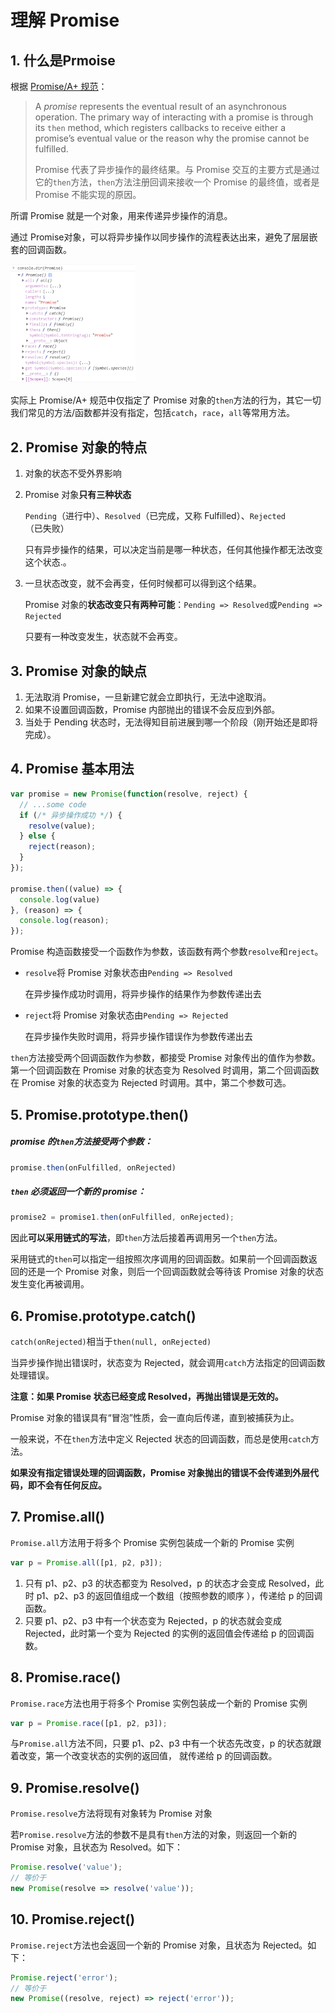# 理解 Promise

## 1. 什么是Prmoise

根据 [Promise/A+ 规范](https://promisesaplus.com/)：

> A *promise* represents the eventual result of an asynchronous operation. The primary way of interacting with a promise is through its `then` method, which registers callbacks to receive either a promise’s eventual value or the reason why the promise cannot be fulfilled. 
>
> Promise 代表了异步操作的最终结果。与 Promise 交互的主要方式是通过它的`then`方法，`then`方法注册回调来接收一个 Promise 的最终值，或者是 Promise 不能实现的原因。 

所谓 Promise 就是一个对象，用来传递异步操作的消息。

通过 Promise对象，可以将异步操作以同步操作的流程表达出来，避免了层层嵌套的回调函数。

<img width="200" src="https://github.com/LuanMingyang/Blog/blob/master/images/promise.png" alt="Promise"/>

实际上 Promise/A+ 规范中仅指定了 Promise 对象的`then`方法的行为，其它一切我们常见的方法/函数都并没有指定，包括`catch`，`race`，`all`等常用方法。 

## 2. Promise 对象的特点

1. 对象的状态不受外界影响

2. Promise 对象**只有三种状态**

   `Pending`（进行中）、`Resolved`（已完成，又称 Fulfilled）、`Rejected`（已失败）

   只有异步操作的结果，可以决定当前是哪一种状态，任何其他操作都无法改变这个状态.。

3. 一旦状态改变，就不会再变，任何时候都可以得到这个结果。

   Promise 对象的**状态改变只有两种可能**：`Pending => Resolved`或`Pending => Rejected`

   只要有一种改变发生，状态就不会再变。

## 3. Promise 对象的缺点

1. 无法取消 Promise，一旦新建它就会立即执行，无法中途取消。
2. 如果不设置回调函数，Promise 内部抛出的错误不会反应到外部。
3. 当处于 Pending 状态时，无法得知目前进展到哪一个阶段（刚开始还是即将完成）。

## 4. Promise 基本用法

```javascript
var promise = new Promise(function(resolve, reject) {
  // ...some code
  if (/* 异步操作成功 */) {
    resolve(value);
  } else {
    reject(reason);   
  }
});

promise.then((value) => {
  console.log(value)
}, (reason) => {
  console.log(reason); 
});
```

Promise 构造函数接受一个函数作为参数，该函数有两个参数`resolve`和`reject`。

- `resolve`将 Promise 对象状态由`Pending => Resolved`

  在异步操作成功时调用，将异步操作的结果作为参数传递出去

- `reject`将 Promise 对象状态由`Pending => Rejected`

  在异步操作失败时调用，将异步操作错误作为参数传递出去

`then`方法接受两个回调函数作为参数，都接受 Promise 对象传出的值作为参数。第一个回调函数在 Promise 对象的状态变为 Resolved 时调用，第二个回调函数在 Promise 对象的状态变为 Rejected 时调用。其中，第二个参数可选。

## 5. Promise.prototype.then()

##### promise 的`then`方法接受两个参数：

```javascript
promise.then(onFulfilled, onRejected)
```

##### `then` 必须返回一个新的 promise：

```javascript
promise2 = promise1.then(onFulfilled, onRejected);
```

因此**可以采用链式的写法**，即`then`方法后接着再调用另一个`then`方法。

采用链式的`then`可以指定一组按照次序调用的回调函数。如果前一个回调函数返回的还是一个 Promise 对象，则后一个回调函数就会等待该 Promise 对象的状态发生变化再被调用。

## 6. Promise.prototype.catch()

`catch(onRejected)`相当于`then(null, onRejected)`

当异步操作抛出错误时，状态变为 Rejected，就会调用`catch`方法指定的回调函数处理错误。

**注意：如果 Promise 状态已经变成 Resolved，再抛出错误是无效的。**

Promise 对象的错误具有“冒泡”性质，会一直向后传递，直到被捕获为止。

一般来说，不在`then`方法中定义 Rejected 状态的回调函数，而总是使用`catch`方法。

**如果没有指定错误处理的回调函数，Promise 对象抛出的错误不会传递到外层代码，即不会有任何反应。**

## 7. Promise.all()

`Promise.all`方法用于将多个 Promise 实例包装成一个新的 Promise 实例

```javascript
var p = Promise.all([p1, p2, p3]);
```

1. 只有 p1、p2、p3 的状态都变为 Resolved，p 的状态才会变成 Resolved，此时 p1、p2、p3 的返回值组成一个数组（按照参数的顺序 ），传递给 p 的回调函数。
2. 只要 p1、p2、p3 中有一个状态变为 Rejected，p 的状态就会变成 Rejected，此时第一个变为 Rejected 的实例的返回值会传递给 p 的回调函数。

## 8. Promise.race()

`Promise.race`方法也用于将多个 Promise 实例包装成一个新的 Promise 实例

```javascript
var p = Promise.race([p1, p2, p3]);
```

与`Promise.all`方法不同，只要 p1、p2、p3 中有一个状态先改变，p 的状态就跟着改变，第一个改变状态的实例的返回值， 就传递给 p 的回调函数。

## 9. Promise.resolve()

`Promise.resolve`方法将现有对象转为 Promise 对象

若`Promise.resolve`方法的参数不是具有`then`方法的对象，则返回一个新的 Promise 对象，且状态为 Resolved。如下：

```javascript
Promise.resolve('value');
// 等价于
new Promise(resolve => resolve('value'));
```

## 10. Promise.reject()

`Promise.reject`方法也会返回一个新的 Promise 对象，且状态为 Rejected。如下：

```javascript
Promise.reject('error');
// 等价于
new Promise((resolve, reject) => reject('error'));
```